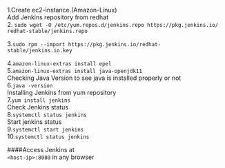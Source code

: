 1.Create ec2-instance.(Amazon-Linux)  
Add Jenkins repository from redhat   
2. ```sudo wget -O /etc/yum.repos.d/jenkins.repo https://pkg.jenkins.io/ redhat-stable/jenkins.repo```  

3.```sudo rpm --import https://pkg.jenkins.io/redhat-stable/jenkins.io.key```    

4.```amazon-linux-extras install epel```     
5.```amazon-linux-extras install java-openjdk11```      
Checking Java Version to see java is installed properly or not  
6.```java -version```    
Installing Jenkins from yum repository  
7.```yum install jenkins```  
Check Jenkins status  
8.```systemctl status jenkins```    
Start jenkins status  
9.```systemctl start jenkins```  
10.```systemctl status jenkins```    

####Access Jenkins at  
```<host-ip>:8080``` in any browser